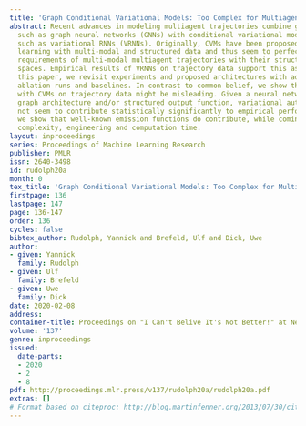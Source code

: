 ```yaml
---
title: 'Graph Conditional Variational Models: Too Complex for Multiagent Trajectories?'
abstract: Recent advances in modeling multiagent trajectories combine graph architectures
  such as graph neural networks (GNNs) with conditional variational models (CVMs)
  such as variational RNNs (VRNNs). Originally, CVMs have been proposed to facilitate
  learning with multi-modal and structured data and thus seem to perfectly match the
  requirements of multi-modal multiagent trajectories with their structured output
  spaces. Empirical results of VRNNs on trajectory data support this assumption. In
  this paper, we revisit experiments and proposed architectures with additional rigour,
  ablation runs and baselines. In contrast to common belief, we show that prior results
  with CVMs on trajectory data might be misleading. Given a neural network with a
  graph architecture and/or structured output function, variational autoencoding does
  not seem to contribute statistically significantly to empirical performance. Instead,
  we show that well-known emission functions do contribute, while coming with less
  complexity, engineering and computation time.
layout: inproceedings
series: Proceedings of Machine Learning Research
publisher: PMLR
issn: 2640-3498
id: rudolph20a
month: 0
tex_title: 'Graph Conditional Variational Models: Too Complex for Multiagent Trajectories?'
firstpage: 136
lastpage: 147
page: 136-147
order: 136
cycles: false
bibtex_author: Rudolph, Yannick and Brefeld, Ulf and Dick, Uwe
author:
- given: Yannick
  family: Rudolph
- given: Ulf
  family: Brefeld
- given: Uwe
  family: Dick
date: 2020-02-08
address: 
container-title: Proceedings on "I Can't Belive It's Not Better!" at NeurIPS Workshop
volume: '137'
genre: inproceedings
issued:
  date-parts:
  - 2020
  - 2
  - 8
pdf: http://proceedings.mlr.press/v137/rudolph20a/rudolph20a.pdf
extras: []
# Format based on citeproc: http://blog.martinfenner.org/2013/07/30/citeproc-yaml-for-bibliographies/
---
```

